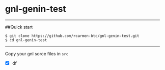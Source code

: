 # gnl-genin-test
---
##Quick start

```
$ git clone https://github.com/rcarmen-btc/gnl-genin-test.git 
$ cd gnl-genin-test
```
---
Copy your gnl sorce files in ```src```
- [x] df

